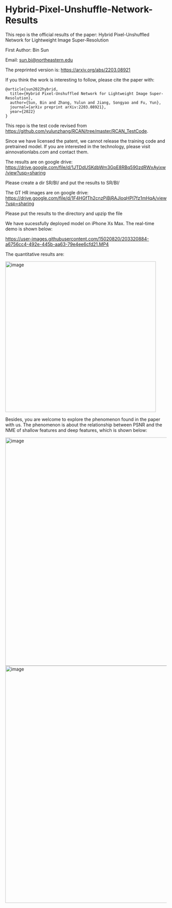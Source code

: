 # Hybrid-Pixel-Unshuffle-Network-Results
This repo is the official results of the paper:
Hybrid Pixel-Unshuffled Network for Lightweight Image Super-Resolution

First Author: Bin Sun

Email: sun.bi@northeastern.edu

The preprinted version is: https://arxiv.org/abs/2203.08921

If you think the work is interesting to follow, please cite the paper with:
```
@article{sun2022hybrid,
  title={Hybrid Pixel-Unshuffled Network for Lightweight Image Super-Resolution},
  author={Sun, Bin and Zhang, Yulun and Jiang, Songyao and Fu, Yun},
  journal={arXiv preprint arXiv:2203.08921},
  year={2022}
}
```
This repo is the test code revised from https://github.com/yulunzhang/RCAN/tree/master/RCAN_TestCode.

Since we have licensed the patent, we cannot release the training code and pretrained model. If you are interested in the technology, please visit ainnovationlabs.com and contact them.

The results are on google drive:
https://drive.google.com/file/d/1JTDdUSKdbWm3GpE8RBq590zdRWxAyixw/view?usp=sharing

Please create a dir SR/BI/ and put the results to SR/BI/


The GT HR images are on google drive:
https://drive.google.com/file/d/1F4HGfTh2cnzPiBjRAJloqHPI7fz1mHqA/view?usp=sharing

Please put the results to the directory and upzip the file

We have sucessfully deployed model on iPhone Xs Max. The real-time demo is shown below:


https://user-images.githubusercontent.com/15020820/203320884-a6756cc4-492e-445b-aa63-79e4ee6cfd21.MP4

The quantitative results are:

<img width="470" alt="image" src="https://user-images.githubusercontent.com/15020820/203329765-753fceaa-18d4-4fec-a7cb-3702c6e0e313.png">

Besides, you are welcome to explore the phenomenon found in the paper with us. The phenomenon is about the relationship between PSNR and the NME of shallow features and deep features,  which is shown below:

<img width="712" alt="image" src="https://user-images.githubusercontent.com/15020820/203328068-825e4166-6324-4da6-a18a-554539bf91c7.png">

<img width="740" alt="image" src="https://user-images.githubusercontent.com/15020820/203327950-38c34b13-e252-415d-b752-e37bc3c0a7bc.png">


